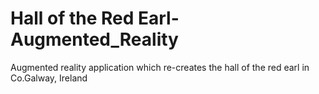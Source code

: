 # Hall of the Red Earl-Augmented_Reality
Augmented reality application which re-creates the hall of the red earl in Co.Galway, Ireland
